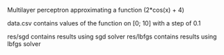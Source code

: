 Multilayer perceptron approximating a function (2*cos(x) + 4)

data.csv contains values of the function on [0; 10] with a step of 0.1

res/sgd contains results using sgd solver
res/lbfgs contains results using lbfgs solver
